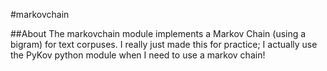 #markovchain

##About
The markovchain module implements a Markov Chain (using a bigram) for text corpuses. I really just made this for practice; I actually use the PyKov python module when I need to use
a markov chain!
